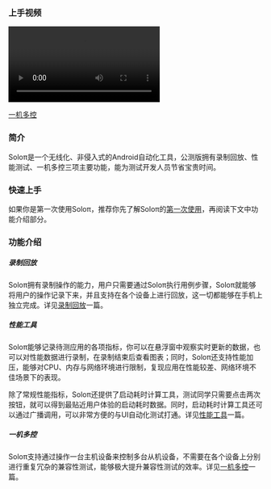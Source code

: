 ### 上手视频

<video src = "Home/oneToMany.mp4" control="control" ></video>

[一机多控](Home/oneToMany.mp4)



### 简介

Soloπ是一个无线化、非侵入式的Android自动化工具，公测版拥有录制回放、性能测试、一机多控三项主要功能，能为测试开发人员节省宝贵时间。



### 快速上手

如果你是第一次使用Soloπ，推荐你先了解Soloπ的[第一次使用](FirstUse)，再阅读下文中功能介绍部分。



### 功能介绍

##### 录制回放

Soloπ拥有录制操作的能力，用户只需要通过Soloπ执行用例步骤，Soloπ就能够将用户的操作记录下来，并且支持在各个设备上进行回放，这一切都能够在手机上独立完成。详见[录制回放](https://github.com/soloPi/SoloPi/wikis/RecordCase)一篇。

##### 性能工具

Soloπ能够记录待测应用的各项指标，你可以在悬浮窗中观察实时更新的数据，也可以对性能数据进行录制，在录制结束后查看图表；同时，Soloπ还支持性能加压，能够对CPU、内存与网络环境进行限制，复现应用在性能较差、网络环境不佳场景下的表现。

除了常规性能指标，Soloπ还提供了启动耗时计算工具，测试同学只需要点击两次按钮，就可以得到最贴近用户体验的启动耗时数据。同时，启动耗时计算工具还可以通过广播调用，可以非常方便的与UI自动化测试打通。详见[性能工具](https://github.com/soloPi/SoloPi/wikis/Performance)一篇。

##### 一机多控

Soloπ支持通过操作一台主机设备来控制多台从机设备，不需要在各个设备上分别进行重复冗杂的兼容性测试，能够极大提升兼容性测试的效率。详见[一机多控](https://github.com/soloPi/SoloPi/wikis/OneToMany)一篇。
